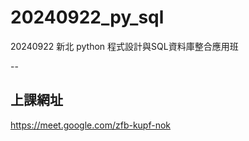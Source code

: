 # 20240922_py_sql
20240922 新北 python 程式設計與SQL資料庫整合應用班

--

## 上課網址
https://meet.google.com/zfb-kupf-nok
